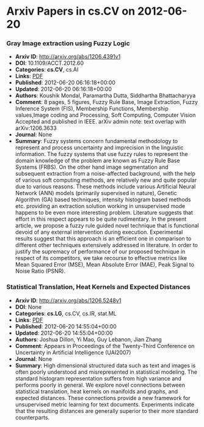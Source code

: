 # Arxiv Papers in cs.CV on 2012-06-20
### Gray Image extraction using Fuzzy Logic
- **Arxiv ID**: http://arxiv.org/abs/1206.4391v1
- **DOI**: 10.1109/ACCT.2012.60
- **Categories**: **cs.CV**, cs.AI
- **Links**: [PDF](http://arxiv.org/pdf/1206.4391v1)
- **Published**: 2012-06-20 06:16:18+00:00
- **Updated**: 2012-06-20 06:16:18+00:00
- **Authors**: Koushik Mondal, Paramartha Dutta, Siddhartha Bhattacharyya
- **Comment**: 8 pages, 5 figures, Fuzzy Rule Base, Image Extraction, Fuzzy
  Inference System (FIS), Membership Functions, Membership values,Image coding
  and Processing, Soft Computing, Computer Vision Accepted and published in
  IEEE. arXiv admin note: text overlap with arXiv:1206.3633
- **Journal**: None
- **Summary**: Fuzzy systems concern fundamental methodology to represent and process uncertainty and imprecision in the linguistic information. The fuzzy systems that use fuzzy rules to represent the domain knowledge of the problem are known as Fuzzy Rule Base Systems (FRBS). On the other hand image segmentation and subsequent extraction from a noise-affected background, with the help of various soft computing methods, are relatively new and quite popular due to various reasons. These methods include various Artificial Neural Network (ANN) models (primarily supervised in nature), Genetic Algorithm (GA) based techniques, intensity histogram based methods etc. providing an extraction solution working in unsupervised mode happens to be even more interesting problem. Literature suggests that effort in this respect appears to be quite rudimentary. In the present article, we propose a fuzzy rule guided novel technique that is functional devoid of any external intervention during execution. Experimental results suggest that this approach is an efficient one in comparison to different other techniques extensively addressed in literature. In order to justify the supremacy of performance of our proposed technique in respect of its competitors, we take recourse to effective metrics like Mean Squared Error (MSE), Mean Absolute Error (MAE), Peak Signal to Noise Ratio (PSNR).



### Statistical Translation, Heat Kernels and Expected Distances
- **Arxiv ID**: http://arxiv.org/abs/1206.5248v1
- **DOI**: None
- **Categories**: **cs.LG**, cs.CV, cs.IR, stat.ML
- **Links**: [PDF](http://arxiv.org/pdf/1206.5248v1)
- **Published**: 2012-06-20 14:55:04+00:00
- **Updated**: 2012-06-20 14:55:04+00:00
- **Authors**: Joshua Dillon, Yi Mao, Guy Lebanon, Jian Zhang
- **Comment**: Appears in Proceedings of the Twenty-Third Conference on Uncertainty
  in Artificial Intelligence (UAI2007)
- **Journal**: None
- **Summary**: High dimensional structured data such as text and images is often poorly understood and misrepresented in statistical modeling. The standard histogram representation suffers from high variance and performs poorly in general. We explore novel connections between statistical translation, heat kernels on manifolds and graphs, and expected distances. These connections provide a new framework for unsupervised metric learning for text documents. Experiments indicate that the resulting distances are generally superior to their more standard counterparts.



